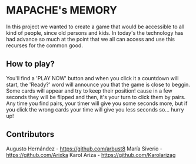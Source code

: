# MAPACHE's MEMORY

In this project we wanted to create a game that would be accessible to all kind of people, since old persons and kids. In today's the technology has had advance so much at the point that we all can access and use this recurses for the common good. 

## How to play?

You'll find a 'PLAY NOW' button and when you click it a countdown will start, the 'Ready?' word will announce you that the game is close to beggin. Some cards will appear and try to keep their position! cause in a few seconds they will be flipped and then, it's your turn to click them by pairs. Any time you find pairs, your timer will give you some seconds more, but if you click the wrong cards your time will give you less seconds so... hurry up! 

## Contributors 

Augusto Hernández - https://github.com/arbust8
María Siverio     - https://github.com/Arixka
Karol Ariza       - https://github.com/Karolarizag

